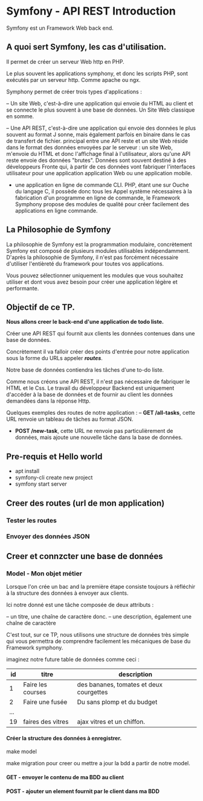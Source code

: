  # Symfony - API REST Introduction 

Symfony est un Framework Web back end. 

## A quoi sert Symfony, les cas d'utilisation.

Il permet de créer un serveur Web http en PHP. 

Le plus souvent les applications symphony, et donc les scripts PHP, sont exécutés par un serveur http. Comme apache ou ngx.

Symphony permet de créer trois types d'applications :

– Un site Web, c'est-à-dire une application qui envoie du HTML au client et se connecte le plus souvent à une base de données. Un Site Web classique en somme.

– Une API REST, c'est-à-dire une application qui envoie des données le plus souvent au format J sonne, mais également parfois en binaire dans le cas de transfert de fichier. principal entre une API reste et un site Web réside dans le format des données envoyées par le serveur : un site Web, m'envoie du HTML et donc l'affichage final à l'utilisateur, alors qu'une API reste envoie des données "brutes". Données sont souvent destiné à des développeurs Fronte qui, à partir de ces données vont fabriquer l'interfaces utilisateur pour une application application Web ou une application mobile. 

- une application en ligne de commande CLI. PHP, étant une sur Ouche du langage C, il possède donc tous les Appel système nécessaires à la fabrication d'un programme en ligne de commande, le Framework Symphony propose des modules de qualité pour créer facilement des applications en ligne commande. 

## La Philosophie de Symfony

La philosophie de Symfony est la programmation modulaire, concrètement Symfony est composé de plusieurs modules utilisables indépendamment. D'après la philosophie de Symfony, il n'est pas forcément nécessaire d'utiliser l'entièreté du framework pour toutes vos applications.

Vous pouvez sélectionner uniquement les modules que vous souhaitez utiliser et dont vous avez besoin pour créer une application légère et performante.

## Objectif de ce TP.

**Nous allons creer le back-end d'une application de todo liste.**

Créer une API REST qui fournit aux clients les données contenues dans une base de données.

Concrètement il va falloir créer des points d'entrée pour notre application sous la forme du URLs appeler ***routes***.

Notre base de données contiendra les tâches d'une to-do liste. 

Comme nous créons une API REST, il n'est pas nécessaire de fabriquer le HTML et le Css. Le travail du développeur Backend est uniquement d'accéder à la base de données et de fournir au client les données demandées dans la réponse Http.

Quelques exemples des routes de notre application :
– **GET /all-tasks**, cette URL renvoie un tableau de tâches au format JSON.
- **POST /new-task**, cette URL ne renvoie pas particulièrement de données, mais ajoute une nouvelle tâche dans la base de données.

## Pre-requis et Hello world 

- apt install 
- symfony-cli create new project
- symfony start server

## Creer des routes (url de mon application)

### Tester les routes

### Envoyer des données JSON

## Creer et connzcter une base de données 

### Model - Mon objet métier 

Lorsque l'on crée un bac and la première étape consiste toujours à réfléchir à la structure des données à envoyer aux clients.

Ici notre donné est une tâche composée de deux attributs :

– un titre, une chaîne de caractère donc.
– une description, également une chaîne de caractère

C'est tout, sur ce TP, nous utilisons une structure de données très simple qui vous permettra de comprendre facilement les mécaniques de base du Framework symphony.

imaginez notre future table de données comme ceci :

|id | titre | description |
|-|-|-|
|1|Faire les courses| des bananes, tomates et deux courgettes|
|2|Faire une fusée | Du sans plomp et du budget|
|...|
|19| faires des vitres | ajax vitres et un chiffon.|


#### Créer la structure des données à enregistrer.

make model

make migration pour creer ou mettre a jour la bdd a partir de notre model.


#### GET - envoyer le contenu de ma BDD au client

#### POST - ajouter un element fournit par le client dans ma BDD




